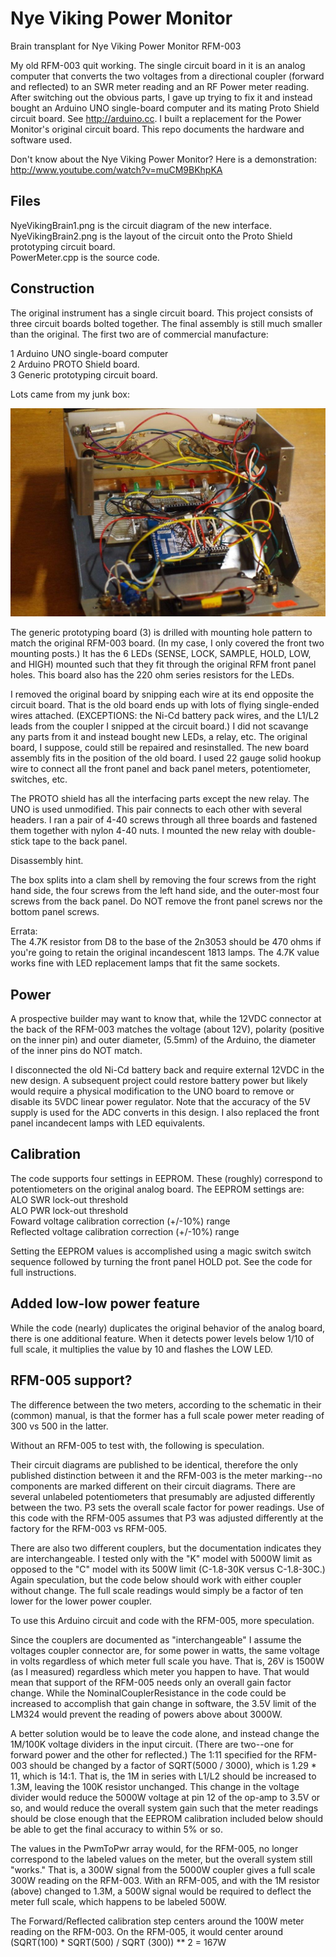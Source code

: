 # Nye Viking Power Monitor
Brain transplant for Nye Viking Power Monitor RFM-003

My old RFM-003 quit working. The single circuit board in it is an analog computer that converts 
the two voltages from a directional coupler (forward and reflected) to an SWR meter reading and 
an RF Power meter reading. After switching out the obvious parts, I gave up trying to fix it and
instead bought an Arduino UNO single-board computer and its mating Proto Shield circuit board.
See http://arduino.cc. I built a replacement for the Power Monitor's original circuit board. 
This repo documents the hardware and software used.

Don't know about the Nye Viking Power Monitor? Here is a demonstration: http://www.youtube.com/watch?v=muCM9BKhpKA

<h2>Files</h2>
NyeVikingBrain1.png is the circuit diagram of the new interface.
<br/>NyeVikingBrain2.png is the layout of the circuit onto the Proto Shield prototyping circuit board.
<br/>PowerMeter.cpp is the source code.

<h2>Construction</h2>
The original instrument has a single circuit board. This project consists of three circuit boards
bolted together. The final assembly is still much smaller than the original. 
The first two are of commercial manufacture:

1 Arduino UNO single-board computer<br/>
2 Arduino PROTO Shield board.<br/>
3 Generic prototyping circuit board.<br/>
<p>Lots came from my junk box:</p>
<img alt='AfterTransplant.jpg' src='AfterTransplant.jpg'/>
<p>The generic prototyping board (3) is drilled with mounting hole pattern to match the original RFM-003 board. (In my case,
I only covered the front two mounting posts.) It has the 6 LEDs (SENSE, LOCK, SAMPLE, HOLD, LOW, 
and HIGH) mounted such that they fit through the original RFM front panel holes. This board also has the 220 ohm 
series resistors for the LEDs.</p>
<p>I removed the original board by snipping each wire at its end opposite the circuit board. That is
the old board ends up with lots of flying single-ended wires attached. (EXCEPTIONS: the Ni-Cd battery 
pack wires, and the L1/L2 leads from the coupler I snipped at the circuit board.) I did not scavange any parts from
it and instead bought new LEDs, a relay, etc. The original board, I suppose, could still be repaired and
resinstalled. The new board assembly fits in the position of the old board. I used 22 gauge solid 
hookup wire to connect all the front panel and back panel meters, potentiometer, switches, etc. </p>
<p>
The PROTO shield has all the interfacing parts except the new relay. The UNO is used unmodified. 
This pair connects to each
other with several headers. I ran a pair of 4-40 screws through all three boards and fastened them 
together with nylon 4-40 nuts. I mounted the new relay with double-stick tape to the back panel.
</p>
<p>Disassembly hint.</p><p>The box splits into a clam shell by removing the four screws from the right hand side,
the four screws from the left hand side, and the outer-most four screws from the back panel. Do NOT remove the
front panel screws nor the bottom panel screws.</p>
<p>Errata:
<br/>The 4.7K resistor from D8 to the base of the 2n3053 should be 470 ohms if you're going to retain the
original incandescent 1813 lamps. The 4.7K value works fine with LED replacement lamps that fit the
same sockets.</p>
<h2>Power</h2>
<p>A prospective builder may want to know that, while the 12VDC connector at the back
of the RFM-003 matches the voltage (about 12V), polarity (positive on the inner pin) and
outer diameter, (5.5mm) of the Arduino, the diameter of the inner pins do NOT match.</p>
I disconnected the old Ni-Cd battery back and require external 12VDC in the new design. A subsequent project
could restore battery power but likely would require a physical modification to the UNO board to remove
or disable its 5VDC linear power regulator. Note that the accuracy of the 5V supply is used for the ADC
converts in this design. I also replaced the front panel incandecent lamps with LED equivalents.

 <h2>Calibration</h2>
 <p>The code supports four settings in EEPROM. These (roughly) correspond to 
 potentiometers on the original analog board. The EEPROM settings are:
 <br/>ALO SWR lock-out threshold
 <br/>ALO PWR lock-out threshold
 <br/>Foward voltage calibration correction (+/-10%) range
 <br/>Reflected voltage calibration correction (+/-10%) range
 </p><p>
 Setting the EEPROM values is accomplished using a magic switch switch sequence 
 followed by turning the front panel HOLD pot. See the code for full instructions.
 </p>
 
 <h2>Added low-low power feature</h2>
 While the code (nearly) duplicates the original behavior of the analog board, there is
 one additional feature. When it detects power levels below 1/10 of full scale, it 
 multiplies the value by 10 and flashes the LOW LED.
 
<h2>RFM-005 support? </h2>
 The difference between the two meters, according to the schematic in their (common) manual,
 is that the former has a full scale power meter reading of 300 vs 500 in the latter.
 
 Without an RFM-005 to test with, the following is speculation.
 
 Their circuit diagrams are published to be identical, therefore the only published
 distinction between it and the RFM-003 is the meter marking--no components are
 marked different on their circuit diagrams. There are several unlabeled potentiometers
 that presumably are adjusted differently between the two. P3 sets the overall scale
 factor for power readings. Use of this code with the RFM-005 assumes that P3
 was adjusted differently at the factory for the RFM-003 vs RFM-005.
 
 There are also two different couplers, but the documentation indicates they are
 interchangeable. I tested only with the "K" model with 5000W limit  as opposed to
 the "C" model with its 500W limit (C-1.8-30K versus C-1.8-30C.) Again speculation,
 but the code below should work with either coupler without change. The full
 scale readings would simply be a factor of ten lower for the lower power coupler.
 
 To use this Arduino circuit and code with the RFM-005, more speculation.
 
 Since the couplers are documented as "interchangeable" I assume the voltages
 coupler connector are, for some power in watts, the same voltage in volts
 regardless of which meter full scale you have. That is, 26V is 1500W (as I measured)
 regardless which meter you happen to have. That would mean that support of the
 RFM-005 needs only an overall gain factor change. While the NominalCouplerResistance
 in the code could be increased to accomplish that gain change in software, the 3.5V limit
 of the LM324 would prevent the reading of powers above about 3000W.
 
 A better solution would be to leave the code alone, and instead change the
 1M/100K voltage dividers in the input circuit. (There are two--one for forward power
 and the other for reflected.) The 1:11 specified for the RFM-003 should be changed
 by a factor of  SQRT(5000 / 3000), which is 1.29 * 11, which is 14:1. That is,
 the 1M in series with L1/L2 should be increased to 1.3M, leaving the 100K resistor
 unchanged. This change in the voltage divider would reduce the 5000W voltage at pin 12
 of the op-amp to 3.5V or so, and would reduce the overall system gain such that the meter
 readings should be close enough that the EEPROM calibration included below should
 be able to get the final accuracy to within 5% or so.
 
 The values in the PwmToPwr array would, for the RFM-005, no longer correspond
 to the labeled values on the meter, but the overall system still "works." That is,
 a 300W signal from the 5000W coupler gives a full scale 300W reading on the RFM-003.
 With an RFM-005, and with the 1M resistor (above) changed to 1.3M, a 500W signal
 would be required to deflect the meter full scale, which happens to be labeled 500W.
 
 The Forward/Reflected calibration step centers around the 100W meter reading on the RFM-003.
 On the RFM-005, it would center around
 <br/>(SQRT(100) * SQRT(500) / SQRT (300)) ** 2 = 167W
  
